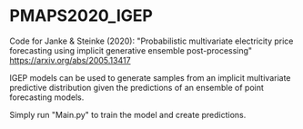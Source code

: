 # PMAPS2020_IGEP
Code for Janke &amp; Steinke (2020): "Probabilistic multivariate electricity price forecasting using implicit generative ensemble post-processing"
https://arxiv.org/abs/2005.13417

IGEP models can be used to generate samples from an implicit multivariate predictive distribution given the predictions of an 
ensemble of point forecasting models.

Simply run "Main.py" to train the model and create predictions.
